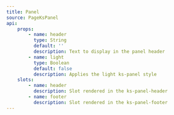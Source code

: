 ```yaml
---
title: Panel
source: PageKsPanel
api:
    props: 
        - name: header
          type: String
          default: ''
          description: Text to display in the panel header
        - name: light
          type: Boolean
          default: false
          description: Applies the light ks-panel style
    slots:
        - name: header
          description: Slot rendered in the ks-panel-header 
        - name: footer
          description: Slot rendered in the ks-panel-footer
---
```

